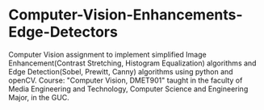 # Computer-Vision-Enhancements-Edge-Detectors
Computer Vision assignment to implement simplified Image Enhancement(Contrast Stretching, Histogram Equalization) algorithms
and Edge Detection(Sobel, Prewitt, Canny) algorithms using python and openCV.
Course: "Computer Vision, DMET901" taught in the faculty of Media Engineering and Technology,
Computer Science and Engineering Major, in the GUC.
